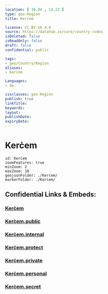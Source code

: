 ```yaml
---
location: [ 36.04 , 14.22 ] 
type: geo-Region
title: Kerċem

license: CC BY-SA 4.0
source: https://datahub.io/core/country-codes
isDeleted: false
isReadOnly: false
draft: false
confidential: public

tags:
- geo/Country/Region
aliases:
- Kerċem

Languages:
- de

cssclasses: geo-Region
publish: true
linkTitle: 
keywords: 
layout: 
publishDate: 
expiryDate: 
---
```


# Kerċem

```leaflet
id: Kerċem
zoomFeatures: true 
minZoom: 2 
maxZoom: 18
geojsonFolder: ./Kerċem/
markerFolder: ./Kerċem/
```


## Confidential Links & Embeds: 

### [Kerċem](/_Standards/Earth/Continent/Europe/Europe~South/Malta/Regions~Malta/Għawdex/counties~Għawdex/Kerċem.md) 

### [Kerċem.public](/_public/Earth/Continent/Europe/Europe~South/Malta/Regions~Malta/Għawdex/counties~Għawdex/Kerċem.public.md) 

### [Kerċem.internal](/_internal/Earth/Continent/Europe/Europe~South/Malta/Regions~Malta/Għawdex/counties~Għawdex/Kerċem.internal.md) 

### [Kerċem.protect](/_protect/Earth/Continent/Europe/Europe~South/Malta/Regions~Malta/Għawdex/counties~Għawdex/Kerċem.protect.md) 

### [Kerċem.private](/_private/Earth/Continent/Europe/Europe~South/Malta/Regions~Malta/Għawdex/counties~Għawdex/Kerċem.private.md) 

### [Kerċem.personal](/_personal/Earth/Continent/Europe/Europe~South/Malta/Regions~Malta/Għawdex/counties~Għawdex/Kerċem.personal.md) 

### [Kerċem.secret](/_secret/Earth/Continent/Europe/Europe~South/Malta/Regions~Malta/Għawdex/counties~Għawdex/Kerċem.secret.md)

